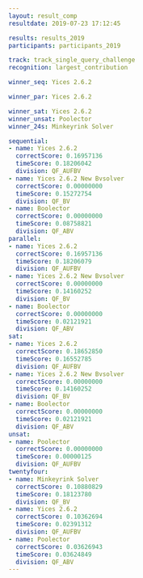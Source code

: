 ```yaml
---
layout: result_comp
resultdate: 2019-07-23 17:12:45

results: results_2019
participants: participants_2019

track: track_single_query_challenge
recognition: largest_contribution

winner_seq: Yices 2.6.2

winner_par: Yices 2.6.2

winner_sat: Yices 2.6.2
winner_unsat: Poolector
winner_24s: Minkeyrink Solver

sequential:
- name: Yices 2.6.2
  correctScore: 0.16957136
  timeScore: 0.18206042
  division: QF_AUFBV
- name: Yices 2.6.2 New Bvsolver
  correctScore: 0.00000000
  timeScore: 0.15272754
  division: QF_BV
- name: Boolector
  correctScore: 0.00000000
  timeScore: 0.08758821
  division: QF_ABV
parallel:
- name: Yices 2.6.2
  correctScore: 0.16957136
  timeScore: 0.18206079
  division: QF_AUFBV
- name: Yices 2.6.2 New Bvsolver
  correctScore: 0.00000000
  timeScore: 0.14160252
  division: QF_BV
- name: Boolector
  correctScore: 0.00000000
  timeScore: 0.02121921
  division: QF_ABV
sat:
- name: Yices 2.6.2
  correctScore: 0.18652850
  timeScore: 0.16552785
  division: QF_AUFBV
- name: Yices 2.6.2 New Bvsolver
  correctScore: 0.00000000
  timeScore: 0.14160252
  division: QF_BV
- name: Boolector
  correctScore: 0.00000000
  timeScore: 0.02121921
  division: QF_ABV
unsat:
- name: Poolector
  correctScore: 0.00000000
  timeScore: 0.00000125
  division: QF_AUFBV
twentyfour:
- name: Minkeyrink Solver
  correctScore: 0.10880829
  timeScore: 0.18123780
  division: QF_BV
- name: Yices 2.6.2
  correctScore: 0.10362694
  timeScore: 0.02391312
  division: QF_AUFBV
- name: Poolector
  correctScore: 0.03626943
  timeScore: 0.03624849
  division: QF_ABV
---
```

